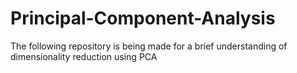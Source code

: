 # Principal-Component-Analysis

The following repository is being made for a brief understanding of dimensionality reduction using PCA
